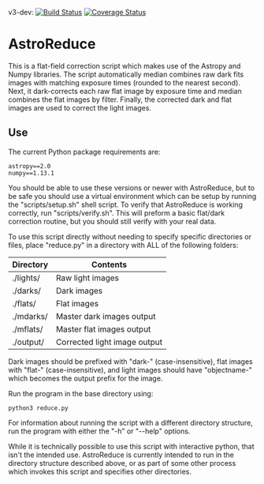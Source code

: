 v3-dev: [![Build Status](https://travis-ci.org/zstuartp/AstroReduce.svg?branch=v3-dev)](https://travis-ci.org/zstuartp/AstroReduce)
[![Coverage Status](https://coveralls.io/repos/github/zstuartp/AstroReduce/badge.svg?branch=master)](https://coveralls.io/github/zstuartp/AstroReduce?branch=v3-dev)

# AstroReduce
This is a flat-field correction script which makes use of the Astropy and Numpy
libraries. The script automatically median combines raw dark fits images with
matching exposure times (rounded to the nearest second).  Next, it dark-corrects
each raw flat image by exposure time and median combines the flat images by
filter. Finally, the corrected dark and flat images are used to correct the
light images.

## Use
The current Python package requirements are:
```
astropy==2.0
numpy==1.13.1
```
You should be able to use these versions or newer with AstroReduce, but to
be safe you should use a virtual environment which can be setup by running
the "scripts/setup.sh" shell script. To verify that AstroReduce is working
correctly, run "scripts/verify.sh". This will preform a basic flat/dark
correction routine, but you should still verify with your real data.

To use this script directly without needing to specify specific directories or 
files, place "reduce.py" in a directory with ALL of the following folders:

| Directory  | Contents                     |
|------------|------------------------------|
| ./lights/  | Raw light images             |
| ./darks/   | Dark images                  |
| ./flats/   | Flat images                  |
| ./mdarks/  | Master dark images output    |
| ./mflats/  | Master flat images output    |
| ./output/  | Corrected light image output |

Dark images should be prefixed with "dark-" (case-insensitive), flat images with
"flat-" (case-insensitive), and light images should have "objectname-" which
becomes the output prefix for the image.

Run the program in the base directory using:
```
python3 reduce.py
```

For information about running the script with a different directory
structure, run the program with either the "-h" or "--help" options.

While it is technically possible to use this script with interactive python,
that isn't the intended use. AstroReduce is currently intended to run in
the directory structure described above, or as part of some other process which
invokes this script and specifies other directories.
